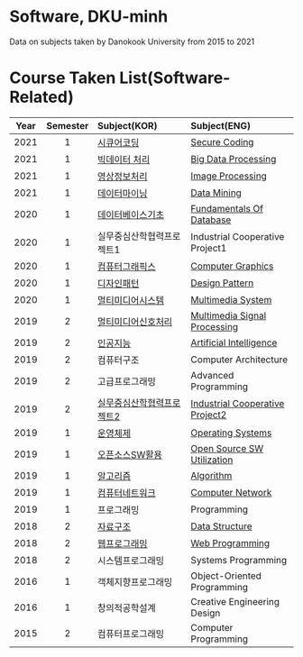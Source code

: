 # Software, DKU-minh
Data on subjects taken by Danokook University from 2015 to 2021

# Course Taken List(Software-Related)

 Year |  Semester | Subject(KOR) | Subject(ENG) 
 :---: | :---: | :--- | :--- 
2021 | 1 | [시큐어코딩](https://github.com/m1nnh/DKU-minh/tree/master/시큐어코딩) | [Secure Coding](https://github.com/m1nnh/DKU-minh/tree/master/시큐어코딩) 
2021 | 1 | [빅데이터 처리](https://github.com/m1nnh/DKU-minh/tree/master/빅데이터처리) | [Big Data Processing](https://github.com/m1nnh/DKU-minh/tree/master/빅데이터처리) 
2021 | 1 | [영상정보처리](https://github.com/m1nnh/DKU-minh/tree/master/영상정보처리) | [Image Processing](https://github.com/m1nnh/DKU-minh/tree/master/영상정보처리) 
2021 | 1 | [데이터마이닝](https://github.com/m1nnh/DKU-minh/tree/master/데이터마이닝) | [Data Mining](https://github.com/m1nnh/DKU-minh/tree/master/데이터마이닝) 
2020 | 1 | [데이터베이스기초](https://github.com/m1nnh/DKU-minh/tree/master/데이터베이스) | [Fundamentals Of Database](https://github.com/m1nnh/DKU-minh/tree/master/데이터베이스) 
2020 | 1 | 실무중심산학협력프로젝트1 | Industrial Cooperative Project1
2020 | 1 | [컴퓨터그래픽스](https://github.com/m1nnh/DKU-minh/tree/master/컴퓨터그래픽스) | [Computer Graphics](https://github.com/m1nnh/DKU-minh/tree/master/컴퓨터그래픽스) 
2020 | 1 | [디자인패턴](https://github.com/m1nnh/DKU-minh/tree/master/디자인패턴) | [Design Pattern](https://github.com/m1nnh/DKU-minh/tree/master/디자인패턴) 
2020 | 1 | [멀티미디어시스템](https://github.com/m1nnh/DKU-minh/tree/master/멀티미디어시스템) | [Multimedia System](https://github.com/m1nnh/DKU-minh/tree/master/멀티미디어시스템) 
2019 | 2 | [멀티미디어신호처리](https://github.com/m1nnh/DKU-minh/tree/master/멀티미디어신호처리) | [Multimedia Signal Processing](https://github.com/m1nnh/DKU-minh/tree/master/멀티미디어신호처리) 
2019 | 2 | [인공지능](https://github.com/m1nnh/DKU-minh/tree/master/인공지능) | [Artificial Intelligence](https://github.com/m1nnh/DKU-minh/tree/master/인공지능) 
2019 | 2 | 컴퓨터구조 | Computer Architecture 
2019 | 2 | 고급프로그래밍 | Advanced Programming 
2019 | 2 | [실무중심산학협력프로젝트2](https://github.com/m1nnh/LookForClothes) | [Industrial Cooperative Project2](https://github.com/m1nnh/LookForClothes) 
2019 | 1 | [운영체제](https://github.com/m1nnh/DKU-minh/tree/master/운영체제) | [Operating Systems](https://github.com/m1nnh/DKU-minh/tree/master/운영체제) 
2019 | 1 | [오픈소스SW활용](https://github.com/m1nnh/DKU-minh/tree/master/오픈소스SW활용) | [Open Source SW Utilization](https://github.com/m1nnh/DKU-minh/tree/master/오픈소스SW활용) 
2019 | 1 | [알고리즘](https://github.com/m1nnh/DKU-minh/tree/master/알고리즘) | [Algorithm](https://github.com/m1nnh/DKU-minh/tree/master/알고리즘) 
2019 | 1 | [컴퓨터네트워크](https://github.com/m1nnh/DKU-minh/tree/master/컴퓨터네트워크) | [Computer Network](https://github.com/m1nnh/DKU-minh/tree/master/컴퓨터네트워크) 
2019 | 1 | 프로그래밍 | Programming 
2018 | 2 | [자료구조](https://github.com/m1nnh/DKU-minh/tree/master/자료구조) | [Data Structure](https://github.com/m1nnh/DKU-minh/tree/master/자료구조) 
2018 | 2 | [웹프로그래밍](https://github.com/m1nnh/DKU-minh/tree/master/웹프로그래밍) | [Web Programming](https://github.com/m1nnh/DKU-minh/tree/master/웹프로그래밍) 
2018 | 2 | 시스템프로그래밍 | Systems Programming 
2016 | 1 | 객체지향프로그래밍 | Object-Oriented Programming 
2016 | 1 | 창의적공학설계 | Creative Engineering Design 
2015 | 2 | 컴퓨터프로그래밍 | Computer Programming 
